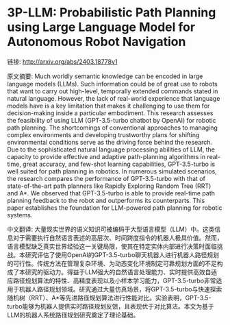 # 3P-LLM: Probabilistic Path Planning using Large Language Model for Autonomous Robot Navigation

链接: http://arxiv.org/abs/2403.18778v1

原文摘要:
Much worldly semantic knowledge can be encoded in large language models
(LLMs). Such information could be of great use to robots that want to carry out
high-level, temporally extended commands stated in natural language. However,
the lack of real-world experience that language models have is a key limitation
that makes it challenging to use them for decision-making inside a particular
embodiment. This research assesses the feasibility of using LLM (GPT-3.5-turbo
chatbot by OpenAI) for robotic path planning. The shortcomings of conventional
approaches to managing complex environments and developing trustworthy plans
for shifting environmental conditions serve as the driving force behind the
research. Due to the sophisticated natural language processing abilities of
LLM, the capacity to provide effective and adaptive path-planning algorithms in
real-time, great accuracy, and few-shot learning capabilities, GPT-3.5-turbo is
well suited for path planning in robotics. In numerous simulated scenarios, the
research compares the performance of GPT-3.5-turbo with that of
state-of-the-art path planners like Rapidly Exploring Random Tree (RRT) and A*.
We observed that GPT-3.5-turbo is able to provide real-time path planning
feedback to the robot and outperforms its counterparts. This paper establishes
the foundation for LLM-powered path planning for robotic systems.

中文翻译:
大量现实世界的语义知识可被编码于大型语言模型（LLM）中。这类信息对于需要执行自然语言表述的高层次、时间跨度指令的机器人极具价值。然而，语言模型缺乏真实世界经验这一关键局限，使其在特定实体内部进行决策时面临挑战。本研究评估了使用OpenAI的GPT-3.5-turbo聊天机器人进行机器人路径规划的可行性。传统方法在管理复杂环境、为动态变化环境制定可靠规划方面的不足构成了本研究的驱动力。得益于LLM强大的自然语言处理能力、实时提供高效自适应路径规划算法的特性、高精度表现以及小样本学习能力，GPT-3.5-turbo非常适用于机器人路径规划领域。研究通过大量仿真场景，将GPT-3.5-turbo与快速探索随机树（RRT）、A*等先进路径规划算法进行性能对比。实验表明，GPT-3.5-turbo能够为机器人提供实时路径规划反馈，且表现优于对比算法。本文为基于LLM的机器人系统路径规划研究奠定了理论基础。
